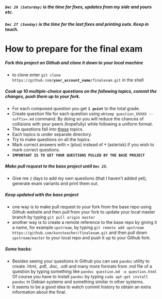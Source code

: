 ##### ``Dec 26 (Saturday)`` is the time for fixes, updates from my side and yours etc. 
##### ``Dec 27 (Sunday)`` is the time for the last fixes and printing outs. Keep in touch.

# How to prepare for the final exam

##### Fork this project on Github and clone it down to your local machine
* to clone enter ``git clone https://github.com/``**``your_account_name``**``/finalexam.git`` in the shell

##### Cook up 10 multiple-choice questions on the following topics, commit the changes, push them up to your fork.
* For each composed question you get **``1 point``** to the total grade.
* Create question file for each question using ``mktemp question_XXXXX --suffix=.md`` command. By doing so you will reduce the chances of collisions with your peers (hopefully) while following a uniform format.
* The questions fall into [these](./topics.md) topics.
* Each topics is under separate directory.
* Try to make questions on all the topics.
* Mark correct answers with **``+``** (plus) instead of **``*``** (asterisk) if you wish to mark correct questions.
* **``IMPORTANT IS TO GET YOUR QUESTIONS PULLED BY THE BASE PROJECT``**

##### Make pull request to the base project until ``Dec 25``.
* Give me ``2`` days to add my own questions (that I haven't added yet), generate exam variants and print them out.

##### Keep updated with the base project
* one way is to make pull request to your fork from the base repo using Github website and then pull from your fork to update your local master branch  by typing ``git pull origin master``
* another way is to create a remote reference to the base repo by giving it a name, for example ``upstream``, by typing ``git remote add upstream https://github.com/konsteacher/finalexam.git`` and then pull down ``upstream/master`` to your local repo and push it up to your Github fork.

##### Some hacks:
* Besides seeing your questions in Github you can use ``pandoc`` utility to create .html, .pdf, .doc, .odt and many more formats from .md file of a question by typing something like ``pandoc question.md -o question.html``
Of course you have to install ``pandoc`` by typing ``sudo apt-get install pandoc`` in Debian systems and something similar in other systems.
* It seems to be a good idea to watch commit history to obtain an extra information about the final.
